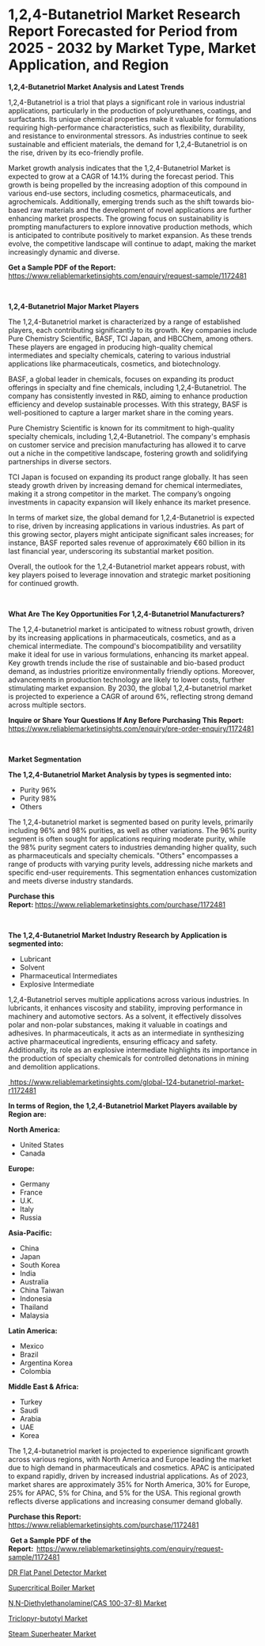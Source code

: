 <p><h1>1,2,4-Butanetriol Market Research Report Forecasted for Period from 2025 -  2032 by Market Type, Market Application, and Region</h1></p><p><strong>1,2,4-Butanetriol Market Analysis and Latest Trends</strong></p>
<p><p>1,2,4-Butanetriol is a triol that plays a significant role in various industrial applications, particularly in the production of polyurethanes, coatings, and surfactants. Its unique chemical properties make it valuable for formulations requiring high-performance characteristics, such as flexibility, durability, and resistance to environmental stressors. As industries continue to seek sustainable and efficient materials, the demand for 1,2,4-Butanetriol is on the rise, driven by its eco-friendly profile.</p><p>Market growth analysis indicates that the 1,2,4-Butanetriol Market is expected to grow at a CAGR of 14.1% during the forecast period. This growth is being propelled by the increasing adoption of this compound in various end-use sectors, including cosmetics, pharmaceuticals, and agrochemicals. Additionally, emerging trends such as the shift towards bio-based raw materials and the development of novel applications are further enhancing market prospects. The growing focus on sustainability is prompting manufacturers to explore innovative production methods, which is anticipated to contribute positively to market expansion. As these trends evolve, the competitive landscape will continue to adapt, making the market increasingly dynamic and diverse.</p></p>
<p><strong>Get a Sample PDF of the Report:&nbsp;</strong> <a href="https://www.reliablemarketinsights.com/enquiry/request-sample/1172481?utm_campaign=2240&utm_medium=2&utm_source=Github&utm_content=ia&utm_term=24032025&utm_id=124-butanetriol">https://www.reliablemarketinsights.com/enquiry/request-sample/1172481</a></p>
<p>&nbsp;</p>
<p><strong>1,2,4-Butanetriol Major Market Players</strong></p>
<p><p>The 1,2,4-Butanetriol market is characterized by a range of established players, each contributing significantly to its growth. Key companies include Pure Chemistry Scientific, BASF, TCI Japan, and HBCChem, among others. These players are engaged in producing high-quality chemical intermediates and specialty chemicals, catering to various industrial applications like pharmaceuticals, cosmetics, and biotechnology.</p><p>BASF, a global leader in chemicals, focuses on expanding its product offerings in specialty and fine chemicals, including 1,2,4-Butanetriol. The company has consistently invested in R&D, aiming to enhance production efficiency and develop sustainable processes. With this strategy, BASF is well-positioned to capture a larger market share in the coming years.</p><p>Pure Chemistry Scientific is known for its commitment to high-quality specialty chemicals, including 1,2,4-Butanetriol. The company's emphasis on customer service and precision manufacturing has allowed it to carve out a niche in the competitive landscape, fostering growth and solidifying partnerships in diverse sectors.</p><p>TCI Japan is focused on expanding its product range globally. It has seen steady growth driven by increasing demand for chemical intermediates, making it a strong competitor in the market. The company’s ongoing investments in capacity expansion will likely enhance its market presence.</p><p>In terms of market size, the global demand for 1,2,4-Butanetriol is expected to rise, driven by increasing applications in various industries. As part of this growing sector, players might anticipate significant sales increases; for instance, BASF reported sales revenue of approximately €60 billion in its last financial year, underscoring its substantial market position.</p><p>Overall, the outlook for the 1,2,4-Butanetriol market appears robust, with key players poised to leverage innovation and strategic market positioning for continued growth.</p></p>
<p>&nbsp;</p>
<p><strong>What Are The Key Opportunities For 1,2,4-Butanetriol Manufacturers?</strong></p>
<p><p>The 1,2,4-butanetriol market is anticipated to witness robust growth, driven by its increasing applications in pharmaceuticals, cosmetics, and as a chemical intermediate. The compound's biocompatibility and versatility make it ideal for use in various formulations, enhancing its market appeal. Key growth trends include the rise of sustainable and bio-based product demand, as industries prioritize environmentally friendly options. Moreover, advancements in production technology are likely to lower costs, further stimulating market expansion. By 2030, the global 1,2,4-butanetriol market is projected to experience a CAGR of around 6%, reflecting strong demand across multiple sectors.</p></p>
<p><strong>Inquire or Share Your Questions If Any Before Purchasing This Report:</strong> <a href="https://www.reliablemarketinsights.com/enquiry/pre-order-enquiry/1172481?utm_campaign=2240&utm_medium=2&utm_source=Github&utm_content=ia&utm_term=24032025&utm_id=124-butanetriol">https://www.reliablemarketinsights.com/enquiry/pre-order-enquiry/1172481</a></p>
<p>&nbsp;</p>
<p><strong>Market Segmentation</strong></p>
<p><strong>The 1,2,4-Butanetriol Market Analysis by types is segmented into:</strong></p>
<p><ul><li>Purity 96%</li><li>Purity 98%</li><li>Others</li></ul></p>
<p><p>The 1,2,4-butanetriol market is segmented based on purity levels, primarily including 96% and 98% purities, as well as other variations. The 96% purity segment is often sought for applications requiring moderate purity, while the 98% purity segment caters to industries demanding higher quality, such as pharmaceuticals and specialty chemicals. "Others" encompasses a range of products with varying purity levels, addressing niche markets and specific end-user requirements. This segmentation enhances customization and meets diverse industry standards.</p></p>
<p><strong>Purchase this Report:&nbsp;</strong><a href="https://www.reliablemarketinsights.com/purchase/1172481?utm_campaign=2240&utm_medium=2&utm_source=Github&utm_content=ia&utm_term=24032025&utm_id=124-butanetriol">https://www.reliablemarketinsights.com/purchase/1172481</a></p>
<p>&nbsp;</p>
<p><strong>The 1,2,4-Butanetriol Market Industry Research by Application is segmented into:</strong></p>
<p><ul><li>Lubricant</li><li>Solvent</li><li>Pharmaceutical Intermediates</li><li>Explosive Intermediate</li></ul></p>
<p><p>1,2,4-Butanetriol serves multiple applications across various industries. In lubricants, it enhances viscosity and stability, improving performance in machinery and automotive sectors. As a solvent, it effectively dissolves polar and non-polar substances, making it valuable in coatings and adhesives. In pharmaceuticals, it acts as an intermediate in synthesizing active pharmaceutical ingredients, ensuring efficacy and safety. Additionally, its role as an explosive intermediate highlights its importance in the production of specialty chemicals for controlled detonations in mining and demolition applications.</p></p>
<p><a href="https://www.reliablemarketinsights.com/global-124-butanetriol-market-r1172481?utm_campaign=2240&utm_medium=2&utm_source=Github&utm_content=ia&utm_term=24032025&utm_id=124-butanetriol">&nbsp;https://www.reliablemarketinsights.com/global-124-butanetriol-market-r1172481</a></p>
<p><strong>In terms of Region, the 1,2,4-Butanetriol Market Players available by Region are:</strong></p>
<p>
    <p> <strong> North America: </strong>
        <ul>
            <li>United States</li>
            <li>Canada</li>
        </ul>
        </p> 
    <p> <strong> Europe: </strong>
        <ul>
            <li>Germany</li>
            <li>France</li>
            <li>U.K.</li>
            <li>Italy</li>
            <li>Russia</li>
        </ul>
        </p> 
    <p> <strong> Asia-Pacific: </strong>
        <ul>
            <li>China</li>
            <li>Japan</li>
            <li>South Korea</li>
            <li>India</li>
            <li>Australia</li>
            <li>China Taiwan</li>
            <li>Indonesia</li>
            <li>Thailand</li>
            <li>Malaysia</li>
        </ul>
        </p> 
    <p> <strong> Latin America: </strong>
        <ul>
            <li>Mexico</li>
            <li>Brazil</li>
            <li>Argentina Korea</li>
            <li>Colombia</li>
        </ul>
        </p> 
    <p> <strong> Middle East & Africa: </strong>
        <ul>
            <li>Turkey</li>
            <li>Saudi</li>
            <li>Arabia</li>
            <li>UAE</li>
            <li>Korea</li>
        </ul>
    </p>
    </p>
<p><p>The 1,2,4-butanetriol market is projected to experience significant growth across various regions, with North America and Europe leading the market due to high demand in pharmaceuticals and cosmetics. APAC is anticipated to expand rapidly, driven by increased industrial applications. As of 2023, market shares are approximately 35% for North America, 30% for Europe, 25% for APAC, 5% for China, and 5% for the USA. This regional growth reflects diverse applications and increasing consumer demand globally.</p></p>
<p><strong>Purchase this Report: </strong><a href="https://www.reliablemarketinsights.com/purchase/1172481?utm_campaign=2240&utm_medium=2&utm_source=Github&utm_content=ia&utm_term=24032025&utm_id=124-butanetriol">https://www.reliablemarketinsights.com/purchase/1172481</a></p>
<p>&nbsp;<strong>Get a Sample PDF of the Report:&nbsp;&nbsp;</strong><a href="https://www.reliablemarketinsights.com/enquiry/request-sample/1172481?utm_campaign=2240&utm_medium=2&utm_source=Github&utm_content=ia&utm_term=24032025&utm_id=124-butanetriol">https://www.reliablemarketinsights.com/enquiry/request-sample/1172481</a></p>
<p><strong></strong></p>
<p><p><a href="https://www.linkedin.com/pulse/in-depth-analysis-dr-flat-panel-detector-market-size-share-smx6e?utm_campaign=2240&utm_medium=2&utm_source=Github&utm_content=ia&utm_term=24032025&utm_id=124-butanetriol">DR Flat Panel Detector Market</a></p><p><a href="https://www.linkedin.com/pulse/future-supercritical-boiler-market-global-forecast-trends-merye?utm_campaign=2240&utm_medium=2&utm_source=Github&utm_content=ia&utm_term=24032025&utm_id=124-butanetriol">Supercritical Boiler Market</a></p><p><a href="https://github.com/ujanoandryvw/Market-Research-Report-List-1/blob/main/nn-diethylethanolaminecas-100-37-8-market.md?utm_campaign=2240&utm_medium=2&utm_source=Github&utm_content=ia&utm_term=24032025&utm_id=124-butanetriol">N,N-Diethylethanolamine(CAS 100-37-8) Market</a></p><p><a href="https://github.com/hoganemken50/Market-Research-Report-List-1/blob/main/triclopyr-butotyl-market.md?utm_campaign=2240&utm_medium=2&utm_source=Github&utm_content=ia&utm_term=24032025&utm_id=124-butanetriol">Triclopyr-butotyl Market</a></p><p><a href="https://www.linkedin.com/pulse/whats-driving-steam-superheater-market-boom-key-growth-f0mle?utm_campaign=2240&utm_medium=2&utm_source=Github&utm_content=ia&utm_term=24032025&utm_id=124-butanetriol">Steam Superheater Market</a></p></p>